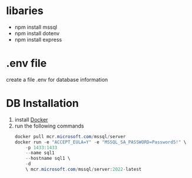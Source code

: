 # libaries 
- npm install mssql
- npm install dotenv
- npm install express

# .env file
create a file .env for database information

# DB Installation
1. install [Docker](https://www.docker.com/)
2. run the following commands
    ```powershell
    docker pull mcr.microsoft.com/mssql/server 
    docker run -e "ACCEPT_EULA=Y" -e "MSSQL_SA_PASSWORD=Password5!" \ 
        -p 1433:1433 
        --name sql1 
        --hostname sql1 \ 
        -d 
        \ mcr.microsoft.com/mssql/server:2022-latest
    ```
